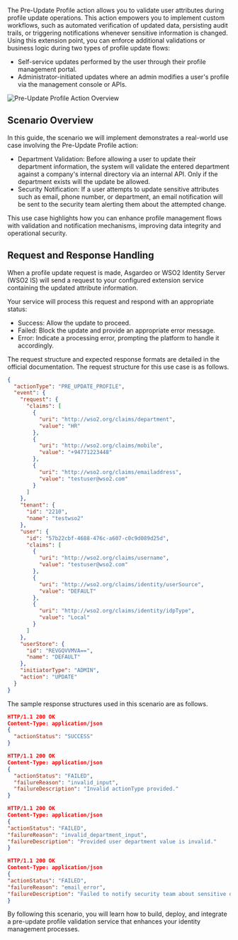 The Pre-Update Profile action allows you to validate user attributes during profile update operations. This action
empowers you to implement custom workflows, such as automated verification of updated data, persisting audit trails, or
triggering notifications whenever sensitive information is changed.
Using this extension point, you can enforce additional validations or business logic during two types of profile update
flows:

* Self-service updates performed by the user through their profile management portal.
* Administrator-initiated updates where an admin modifies a user's profile via the management console or APIs.

![Pre-Update Profile Action Overview]({{base_path}}/assets/img/complete-guides/actions/image22.png)

## Scenario Overview

In this guide, the scenario we will implement demonstrates a real-world use case involving the Pre-Update Profile
action:

* Department Validation: Before allowing a user to update their department information, the system will validate the
  entered department against a company's internal directory via an internal API. Only if the department exists will the
  update be allowed.
* Security Notification: If a user attempts to update sensitive attributes such as email, phone number, or department,
  an email notification will be sent to the security team alerting them about the attempted change.

This use case highlights how you can enhance profile management flows with validation and notification mechanisms,
improving data integrity and operational security.

## Request and Response Handling

When a profile update request is made, Asgardeo or WSO2 Identity Server (WSO2 IS) will send a request to your configured
extension service containing the updated attribute information.

Your service will process this request and respond with an appropriate status:

* Success: Allow the update to proceed.
* Failed: Block the update and provide an appropriate error message.
* Error: Indicate a processing error, prompting the platform to handle it accordingly.

The request structure and expected response formats are detailed in the official documentation. The request structure
for this use case is as follows.

```json
{
  "actionType": "PRE_UPDATE_PROFILE",
  "event": {
    "request": {
      "claims": [
        {
          "uri": "http://wso2.org/claims/department",
          "value": "HR"
        },
        {
          "uri": "http://wso2.org/claims/mobile",
          "value": "+94771223448"
        },
        {
          "uri": "http://wso2.org/claims/emailaddress",
          "value": "testuser@wso2.com"
        }
      ]
    },
    "tenant": {
      "id": "2210",
      "name": "testwso2"
    },
    "user": {
      "id": "57b22cbf-4688-476c-a607-c0c9d089d25d",
      "claims": [
        {
          "uri": "http://wso2.org/claims/username",
          "value": "testuser@wso2.com"
        },
        {
          "uri": "http://wso2.org/claims/identity/userSource",
          "value": "DEFAULT"
        },
        {
          "uri": "http://wso2.org/claims/identity/idpType",
          "value": "Local"
        }
      ]
    },
    "userStore": {
      "id": "REVGQVVMVA==",
      "name": "DEFAULT"
    },
    "initiatorType": "ADMIN",
    "action": "UPDATE"
  }
}
```

The sample response structures used in this scenario are as follows.

```json
HTTP/1.1 200 OK
Content-Type: application/json
{
  "actionStatus": "SUCCESS"
}

HTTP/1.1 200 OK
Content-Type: application/json
{
  "actionStatus": "FAILED",
  "failureReason": "invalid_input",
  "failureDescription": "Invalid actionType provided."
}

HTTP/1.1 200 OK
Content-Type: application/json
{
"actionStatus": "FAILED",
"failureReason": "invalid_department_input",
"failureDescription": "Provided user department value is invalid."
}

HTTP/1.1 200 OK
Content-Type: application/json
{
"actionStatus": "FAILED",
"failureReason": "email_error",
"failureDescription": "Failed to notify security team about sensitive data update."
}
```

By following this scenario, you will learn how to build, deploy, and integrate a pre-update profile validation service
that enhances your identity management processes.
